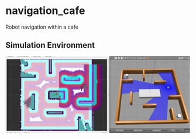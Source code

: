 # navigation_cafe
Robot navigation within a cafe

## Simulation Environment

![Alt text](media/simulation.png)